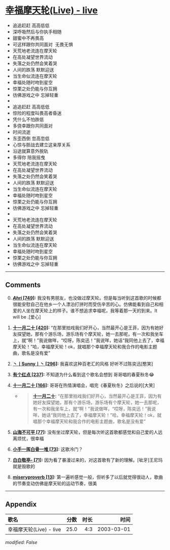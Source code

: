 # [幸福摩天轮(Live) - live](https://music.163.com/song?id=66918)

* 追追赶赶 高高低低
* 深呼吸然后与你执手相随
* 甜蜜中不再畏高
* 可这样跟你共同面对  无畏无惧
* 天荒地老流连在摩天轮
* 在高处凝望世界流动
* 失落之处仍然会笑着哭
* 人间的跌荡 默默迎送
* 当生命似流连在摩天轮
* 幸福处随时吻到星空
* 惊栗之处仍能与你互拥
* 彷佛游戏之中 忘掉轻重
* 
* 追追赶赶 高高低低
* 惊险的程度叫畏高者昏迷
* 凭什么不怕跌低
* 多侥幸跟你共同面对
* 时间流逝
* 东歪西倒 忽高忽低
* 心惊与胆战去建立这亲厚关系
* 沿途就算意外脱轨
* 多得你 陪我摇曳
* 天荒地老流连在摩天轮
* 在高处凝望世界流动
* 失落之处仍然会笑着哭
* 人间的跌荡 默默迎送
* 当生命似流连在摩天轮
* 幸福处随时吻到星空
* 惊栗之处仍能与你互拥
* 彷佛游戏之中 忘掉轻重
* 
* 天荒地老流连在摩天轮
* 在高处凝望世界流动
* 失落之处仍然会笑着哭
* 人间的跌荡 默默迎送
* 当生命似流连在摩天轮
* 幸福处随时吻到星空
* 惊栗之处仍能与你互拥
* 彷佛游戏之中 忘掉轻重


---

## Comments
0. **[_Ahri_ \[749\]](https://music.163.com/#/user/home?id=39425019):** 我没有男朋友，也没做过摩天轮。但是每当听到这首歌的时候都很能安慰自己在他乡一个人漂泊打拼时而受伤辛苦的心。仿佛能看到自己和相爱的人坐在摩天轮上的样子。谁不想追求幸福呢，我等着那一天的到来。It will be .[爱心]

1. **[十一月二十 \[420\]](https://music.163.com/#/user/home?id=88080412):** “在那里拍戏我们好开心，当然最开心是王菲，因为有她好友探望她，那有个游乐场，游乐场有个摩天轮，她一去那呢，有一次和我坐车上，就“啊！”我说做咩，“哎呀，陈奕迅！”我说咩，她话“我同他上去了，幸福摩天轮！”哈，幸福摩天轮！ok，就唱那个幸福摩天轮和我合作的电影主题曲，歌名是没有爱”

2. **[丶丨Sunny丨丶 \[296\]](https://music.163.com/#/user/home?id=133732839):** 我喜欢这种百老汇的风格     好听不过陈奕迅[憨笑]

3. **[有个红点 \[237\]](https://music.163.com/#/user/home?id=65342543):** 不知道为什么看到这个歌名会想到 哥哥唱的春夏秋冬😂

4. **[十一月二十 \[166\]](https://music.163.com/#/user/home?id=88080412):** 哥哥在热情演唱会，唱完《春夏秋冬》之后说的[大笑]
	* > **[十一月二十](https://music.163.com/#/user/home?id=88080412):** “在那里拍戏我们好开心，当然最开心是王菲，因为有她好友探望她，那有个游乐场，游乐场有个摩天轮，她一去那呢，有一次和我坐车上，就“啊！”我说做咩，“哎呀，陈奕迅！”我说咩，她话“我同他上去了，幸福摩天轮！”哈，幸福摩天轮！ok，就唱那个幸福摩天轮和我合作的电影主题曲，歌名是没有爱”

5. **[山海不可平 \[77\]](https://music.163.com/#/user/home?id=36977633):** 没有坐过摩天轮，但是每次听这首歌都感觉和自己爱的人远离烦忧，很幸福

6. **[小手一挥白骨一堆 \[73\]](https://music.163.com/#/user/home?id=93769081):** 这歌冷门？

7. **[白白敬亭- \[71\]](https://music.163.com/#/user/home?id=62614037):** 因为看了暴漫过来的，对这首歌有了新的理解。[呲牙]王尼玛就是毁歌的

8. **[miseryproverb \[13\]](https://music.163.com/#/user/home?id=442814577):** 第一遍听感觉一般，但听多了以后就觉得很动人，歌曲的节奏变动仿佛是摩天轮的运动节奏，很美



---

## Appendix

|歌名|分数|时长|时间|
|:---|:---:|---:|---:|
|幸福摩天轮(Live) - live|25.0|4:3|2003-03-01

*modified: False*